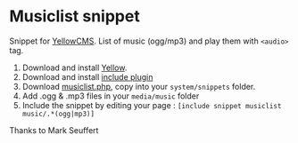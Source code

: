 # Musiclist snippet

Snippet for [YellowCMS](https://github.com/markseu/yellowcms). 
List of music (ogg/mp3) and play them with `<audio>` tag.

1. Download and install [Yellow](https://github.com/markseu/yellowcms).
2. Download and install [include plugin](https://github.com/markseu/yellowcms-extensions/tree/master/plugins/include)
3. Download [musiclist.php](https://github.com/nibreh/yellowcms-musiclist/blob/master/musiclist.php), copy into your `system/snippets` folder.
4. Add .ogg & .mp3 files in your `media/music` folder
5. Include the snippet by editing your page : `[include snippet musiclist music/.*(ogg|mp3)]`

Thanks to Mark Seuffert